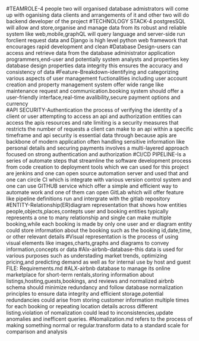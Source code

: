 #TEAMROLE-4 people two will organised database admistrators will come up with oganising data clients and arrangements of it and other two will do backend developer of the project 
#TECHNOLOGY STACK-4  postgresSQL will allow and store,organise and manage data from its robust and reliable system like web,mobile,graphQL will query language and server-side run forclient request data and Django is high level python web framework that encourages rapid development and clean 
#Database Design-users can access and retrieve data from the database administrator application programmers,end-user and potentially system analysts and properties key database design properties data integrity this ensures the accuracy and consistency of data
#Feature-Breakdown-identifying and categorizing various aspects of user management fuctionalities including user account creation and property management system offer wide range like maintenance request and communication.booking system should offer a user-friendly interface,real-time avalibility,secure payment options and currency  
#API SECURITY-Authentication the process of verifying the identity of a client or user attempting to access an api and authorization entities can access the apis resources and rate limiting is a security measures that restricts the number of requests a client can make to an api within a specific timeframe and api security is essential data through because apis are backbone of modern application often handling sensitive information like personal details and securing payments involves a multi-layered approach focused on strong authentication and authorization 
#CI/CD PIPELINE-Is a series of automate steps that streamline the software development process from code creation to deployment tools which we can used for this project are jenkins and one can open source automation server and used that and one can circle CI which is integrate with various version control system and one can use GITHUB service which offer a simple and efficient way to automate work and one of them can open GitLab which will offer feature like pipeline definitions run and intergrate with the gitlab repository
#ENTITY-Relationship(ER)diagram representation that shows how entities people,objects,places,contepts user and booking entities typically represents a one to many relationship and single can make multiple booking,while each booking is made by only one user and er diagram entity could store information about the booking such as the booking id,date,time, or other relevant details
#Visual representation is the process of using visual elements like images,charts,graphs and diagrams to convey information,concepts or data
#Alx-airbnb-database-this data is used for various purposes such as understading market trends, optimizing pricing,and predicting demand as well as for internal use by host and guest
FILE: Requirements.md
#ALX-airbnb database to manage its online marketplace for short-term rentals,storing information about listings,hosting,guests,bookings, and reviews and normalized airbnb schema should minimize redundancy and follow database normalization principles to ensure data integrity and efficient storage.potential redundancies could arise from storing customer information multiple times for each booking or repeating location details across different listing.violation of nomalization could lead to inconsistencies,update anomalies and inefficent queries.
#Nomalization.md refers to the process of making something normal or regular.transform data to a standard scale for comparison and analysis
